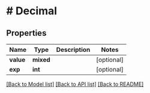 # # Decimal

## Properties

Name | Type | Description | Notes
------------ | ------------- | ------------- | -------------
**value** | **mixed** |  | [optional]
**exp** | **int** |  | [optional]

[[Back to Model list]](../../README.md#models) [[Back to API list]](../../README.md#endpoints) [[Back to README]](../../README.md)
